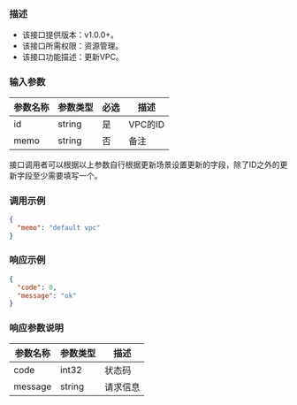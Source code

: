 ### 描述

- 该接口提供版本：v1.0.0+。
- 该接口所需权限：资源管理。
- 该接口功能描述：更新VPC。

### 输入参数

| 参数名称 | 参数类型   | 必选  | 描述     |
|------|--------|-----|--------|
| id   | string | 是   | VPC的ID |
| memo | string | 否   | 备注     |

接口调用者可以根据以上参数自行根据更新场景设置更新的字段，除了ID之外的更新字段至少需要填写一个。

### 调用示例

```json
{
  "memo": "default vpc"
}
```

### 响应示例

```json
{
  "code": 0,
  "message": "ok"
}
```

### 响应参数说明

| 参数名称    | 参数类型   | 描述   |
|---------|--------|------|
| code    | int32  | 状态码  |
| message | string | 请求信息 |